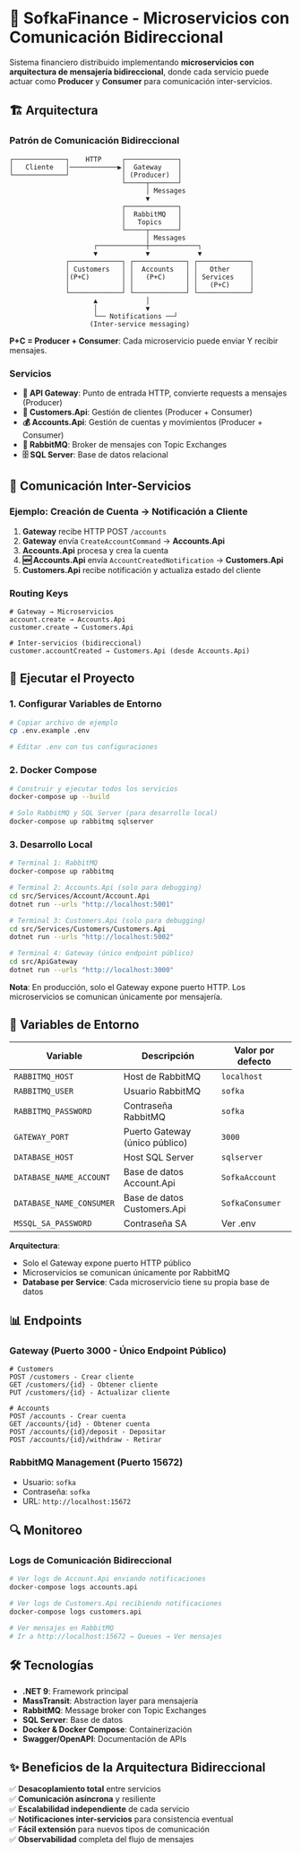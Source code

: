 # 🏦 SofkaFinance - Microservicios con Comunicación Bidireccional

Sistema financiero distribuido implementando **microservicios con arquitectura de mensajería bidireccional**, donde cada servicio puede actuar como **Producer** y **Consumer** para comunicación inter-servicios.

## 🏗️ Arquitectura

### Patrón de Comunicación Bidireccional

```
┌─────────────┐    HTTP     ┌─────────────┐
│   Cliente   │────────────▶│  Gateway    │
└─────────────┘             │ (Producer)  │
                            └─────┬───────┘
                                  │ Messages
                                  ▼
                            ┌─────────────┐
                            │  RabbitMQ   │
                            │   Topics    │
                            └─────┬───────┘
                                  │ Messages
                     ┌────────────┼────────────┐
                     ▼            ▼            ▼
              ┌─────────────┐ ┌─────────────┐ ┌─────────────┐
              │ Customers   │ │  Accounts   │ │   Other     │
              │(P+C)        │ │   (P+C)     │ │ Services    │
              │             │ │             │ │   (P+C)     │
              └─────────────┘ └─────────────┘ └─────────────┘
                     ▲            │
                     │            ▼
                     └── Notifications ──┘
                    (Inter-service messaging)
```

**P+C = Producer + Consumer**: Cada microservicio puede enviar Y recibir mensajes.

### Servicios

- **🚪 API Gateway**: Punto de entrada HTTP, convierte requests a mensajes (Producer)
- **👥 Customers.Api**: Gestión de clientes (Producer + Consumer)
- **💰 Accounts.Api**: Gestión de cuentas y movimientos (Producer + Consumer)
- **🐰 RabbitMQ**: Broker de mensajes con Topic Exchanges
- **🗄️ SQL Server**: Base de datos relacional

## 🔄 Comunicación Inter-Servicios

### Ejemplo: Creación de Cuenta → Notificación a Cliente

1. **Gateway** recibe HTTP POST `/accounts`
2. **Gateway** envía `CreateAccountCommand` → **Accounts.Api**
3. **Accounts.Api** procesa y crea la cuenta
4. **🆕 Accounts.Api** envía `AccountCreatedNotification` → **Customers.Api**
5. **Customers.Api** recibe notificación y actualiza estado del cliente

### Routing Keys

```
# Gateway → Microservicios
account.create → Accounts.Api
customer.create → Customers.Api

# Inter-servicios (bidireccional)
customer.accountCreated → Customers.Api (desde Accounts.Api)
```

## 🚀 Ejecutar el Proyecto

### 1. Configurar Variables de Entorno

```bash
# Copiar archivo de ejemplo
cp .env.example .env

# Editar .env con tus configuraciones
```

### 2. Docker Compose

```bash
# Construir y ejecutar todos los servicios
docker-compose up --build

# Solo RabbitMQ y SQL Server (para desarrollo local)
docker-compose up rabbitmq sqlserver
```

### 3. Desarrollo Local

```bash
# Terminal 1: RabbitMQ
docker-compose up rabbitmq

# Terminal 2: Accounts.Api (solo para debugging)
cd src/Services/Account/Account.Api
dotnet run --urls "http://localhost:5001"

# Terminal 3: Customers.Api (solo para debugging)
cd src/Services/Customers/Customers.Api
dotnet run --urls "http://localhost:5002"

# Terminal 4: Gateway (único endpoint público)
cd src/ApiGateway
dotnet run --urls "http://localhost:3000"
```

**Nota**: En producción, solo el Gateway expone puerto HTTP. Los microservicios se comunican únicamente por mensajería.

## 🔧 Variables de Entorno

| Variable                 | Descripción                    | Valor por defecto |
| ------------------------ | ------------------------------ | ----------------- |
| `RABBITMQ_HOST`          | Host de RabbitMQ               | `localhost`       |
| `RABBITMQ_USER`          | Usuario RabbitMQ               | `sofka`           |
| `RABBITMQ_PASSWORD`      | Contraseña RabbitMQ            | `sofka`           |
| `GATEWAY_PORT`           | Puerto Gateway (único público) | `3000`            |
| `DATABASE_HOST`          | Host SQL Server                | `sqlserver`       |
| `DATABASE_NAME_ACCOUNT`  | Base de datos Account.Api      | `SofkaAccount`    |
| `DATABASE_NAME_CONSUMER` | Base de datos Customers.Api    | `SofkaConsumer`   |
| `MSSQL_SA_PASSWORD`      | Contraseña SA                  | Ver .env          |

**Arquitectura**:

- Solo el Gateway expone puerto HTTP público
- Microservicios se comunican únicamente por RabbitMQ
- **Database per Service**: Cada microservicio tiene su propia base de datos

## 📊 Endpoints

### Gateway (Puerto 3000 - Único Endpoint Público)

```http
# Customers
POST /customers - Crear cliente
GET /customers/{id} - Obtener cliente
PUT /customers/{id} - Actualizar cliente

# Accounts
POST /accounts - Crear cuenta
GET /accounts/{id} - Obtener cuenta
POST /accounts/{id}/deposit - Depositar
POST /accounts/{id}/withdraw - Retirar
```

### RabbitMQ Management (Puerto 15672)

- Usuario: `sofka`
- Contraseña: `sofka`
- URL: `http://localhost:15672`

## 🔍 Monitoreo

### Logs de Comunicación Bidireccional

```bash
# Ver logs de Account.Api enviando notificaciones
docker-compose logs accounts.api

# Ver logs de Customers.Api recibiendo notificaciones
docker-compose logs customers.api

# Ver mensajes en RabbitMQ
# Ir a http://localhost:15672 → Queues → Ver mensajes
```

## 🛠️ Tecnologías

- **.NET 9**: Framework principal
- **MassTransit**: Abstraction layer para mensajería
- **RabbitMQ**: Message broker con Topic Exchanges
- **SQL Server**: Base de datos
- **Docker & Docker Compose**: Containerización
- **Swagger/OpenAPI**: Documentación de APIs

## ✨ Beneficios de la Arquitectura Bidireccional

✅ **Desacoplamiento total** entre servicios  
✅ **Comunicación asíncrona** y resiliente  
✅ **Escalabilidad independiente** de cada servicio  
✅ **Notificaciones inter-servicios** para consistencia eventual  
✅ **Fácil extensión** para nuevos tipos de comunicación  
✅ **Observabilidad** completa del flujo de mensajes
